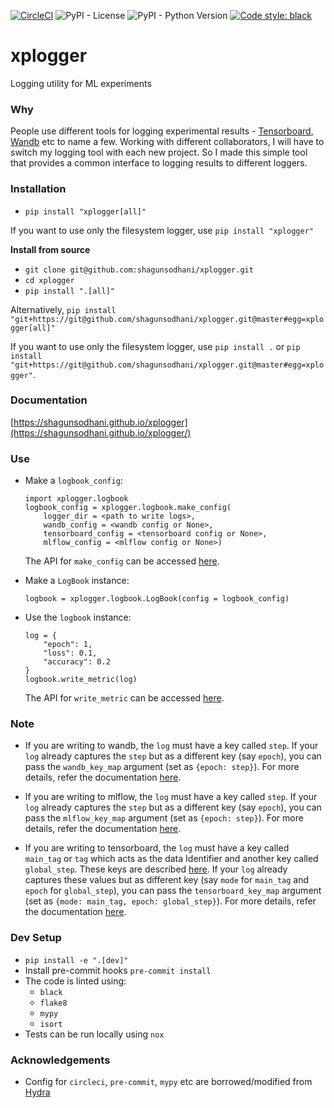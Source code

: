 [![CircleCI](https://circleci.com/gh/shagunsodhani/xplogger.svg?style=svg)](https://circleci.com/gh/shagunsodhani/xplogger)
![PyPI - License](https://img.shields.io/pypi/l/xplogger)
![PyPI - Python Version](https://img.shields.io/pypi/pyversions/xplogger)
[![Code style: black](https://img.shields.io/badge/code%20style-black-000000.svg)](https://github.com/psf/black)

# xplogger
Logging utility for ML experiments

### Why

People use different tools for logging experimental results - [Tensorboard](https://www.tensorflow.org/tensorboard), [Wandb](https://www.wandb.com/) etc to name a few. Working with different collaborators, I will have to switch my logging tool with each new project. So I made this simple tool that provides a common interface to logging results to different loggers.

### Installation

* `pip install "xplogger[all]"`

If you want to use only the filesystem logger, use `pip install "xplogger"`

**Install from source**

* `git clone git@github.com:shagunsodhani/xplogger.git`
* `cd xplogger`
* `pip install ".[all]"`

Alternatively, `pip install "git+https://git@github.com/shagunsodhani/xplogger.git@master#egg=xplogger[all]"`

If you want to use only the filesystem logger, use `pip install .` or `pip install "git+https://git@github.com/shagunsodhani/xplogger.git@master#egg=xplogger"`.

### Documentation

[https://shagunsodhani.github.io/xplogger](https://shagunsodhani.github.io/xplogger/)

### Use

* Make a `logbook_config`:

    ```
    import xplogger.logbook
    logbook_config = xplogger.logbook.make_config(
        logger_dir = <path to write logs>,
        wandb_config = <wandb config or None>,
        tensorboard_config = <tensorboard config or None>,
        mlflow_config = <mlflow config or None>)
    ```

    The API for `make_config` can be accessed [here](https://shagunsodhani.com/xplogger/pages/api/xplogger.html?highlight=make_config#xplogger.logbook.make_config).

* Make a `LogBook` instance:

    ```
    logbook = xplogger.logbook.LogBook(config = logbook_config)
    ```

* Use the `logbook` instance:

    ```
    log = {
        "epoch": 1,
        "loss": 0.1,
        "accuracy": 0.2
    }
    logbook.write_metric(log)
    ```
    The API for `write_metric` can be accessed [here](https://shagunsodhani.com/xplogger/pages/api/xplogger.html?highlight=write_metric#xplogger.logbook.LogBook.write_metric).

### Note

* If you are writing to wandb, the `log` must have a key called `step`. If your `log` already captures the `step` but as a different key (say `epoch`), you can pass the `wandb_key_map` argument (set as `{epoch: step}`). For more details, refer the documentation [here](https://shagunsodhani.com/xplogger/pages/api/xplogger.html?highlight=make_config#xplogger.logbook.make_config).

* If you are writing to mlflow, the `log` must have a key called `step`. If your `log` already captures the `step` but as a different key (say `epoch`), you can pass the `mlflow_key_map` argument (set as `{epoch: step}`). For more details, refer the documentation [here](https://shagunsodhani.com/xplogger/pages/api/xplogger.html?highlight=make_config#xplogger.logbook.make_config).

* If you are writing to tensorboard, the `log` must have a key called `main_tag` or `tag` which acts as the data Identifier and another key called `global_step`. These keys are described [here](https://tensorboardx.readthedocs.io/en/latest/tensorboard.html#tensorboardX.SummaryWriter.add_scalars). If your `log` already captures these values but as different key (say `mode` for `main_tag` and `epoch` for `global_step`), you can pass the `tensorboard_key_map` argument (set as `{mode: main_tag, epoch: global_step}`). For more details, refer the documentation [here](https://shagunsodhani.com/xplogger/pages/api/xplogger.html?highlight=make_config#xplogger.logbook.make_config).


### Dev Setup

* `pip install -e ".[dev]"`
* Install pre-commit hooks `pre-commit install`
* The code is linted using:
    * `black`
    * `flake8`
    * `mypy`
    * `isort`
* Tests can be run locally using `nox`

### Acknowledgements

* Config for `circleci`, `pre-commit`, `mypy` etc are borrowed/modified from [Hydra](https://github.com/facebookresearch/hydra)
